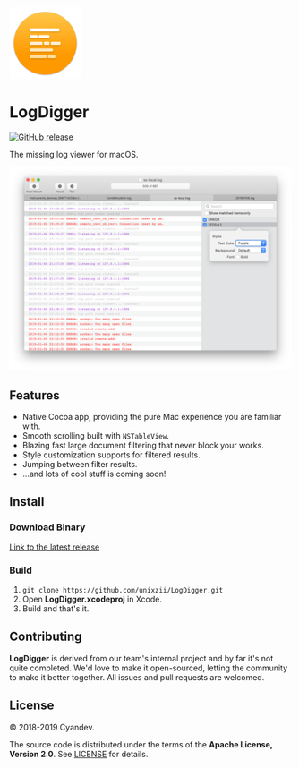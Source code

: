 <img src="Artworks/AppIcon.png?raw=true" width="128">

# LogDigger

[![GitHub release](https://img.shields.io/github/release/unixzii/LogDigger.svg)](https://github.com/unixzii/LogDigger/releases/latest)

The missing log viewer for macOS.

![](Artworks/ScreenShot.png)

## Features
- Native Cocoa app, providing the pure Mac experience you are familiar with.
- Smooth scrolling built with `NSTableView`.
- Blazing fast large document filtering that never block your works.
- Style customization supports for filtered results.
- Jumping between filter results.
- ...and lots of cool stuff is coming soon!

## Install

### Download Binary
[Link to the latest release](https://github.com/unixzii/LogDigger/releases)

### Build
1. `git clone https://github.com/unixzii/LogDigger.git`
2. Open **LogDigger.xcodeproj** in Xcode.
3. Build and that's it.

## Contributing
**LogDigger** is derived from our team's internal project and by far it's not quite completed. We'd love to make it open-sourced, letting the community to make it better together. All issues and pull requests are welcomed.

## License
© 2018-2019 Cyandev.

The source code is distributed under the terms of the **Apache License, Version 2.0**. See [LICENSE](https://github.com/unixzii/LogDigger/blob/master/LICENSE) for details.
